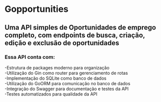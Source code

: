 # Gopportunities

## Uma API simples de Oportunidades de emprego completo, com endpoints de busca, criação, edição e exclusão de oportunidades

### Essa API conta com:

-Estrutura de packages moderno para organização <br/>
-Utilização do Gin como router para gerenciamento de rotas <br/>
-Implementação do SQLite como banco de dados <br/>
-Utilização do GoORM para comunicação no banco de dados <br/>
-Integração do Swagger para documentação e testes da API <br/>
-Testes automatizados para qualidade da API <br/>

